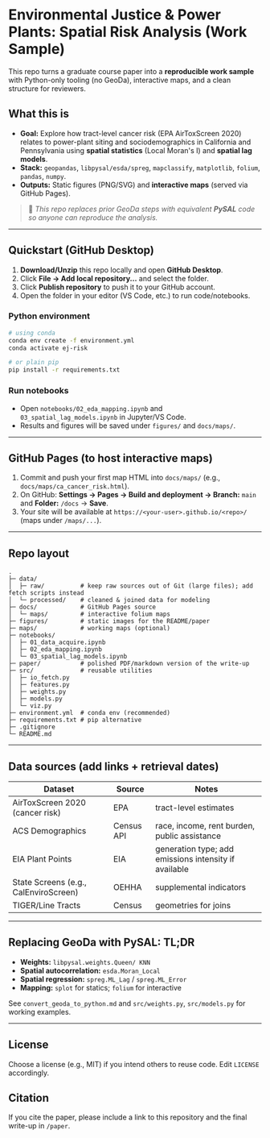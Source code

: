 # Environmental Justice & Power Plants: Spatial Risk Analysis (Work Sample)

This repo turns a graduate course paper into a **reproducible work sample** with Python-only tooling (no GeoDa), interactive maps, and a clean structure for reviewers.

## What this is
- **Goal:** Explore how tract-level cancer risk (EPA AirToxScreen 2020) relates to power-plant siting and sociodemographics in California and Pennsylvania using **spatial statistics** (Local Moran's I) and **spatial lag models**.
- **Stack:** `geopandas`, `libpysal/esda/spreg`, `mapclassify`, `matplotlib`, `folium`, `pandas`, `numpy`.
- **Outputs:** Static figures (PNG/SVG) and **interactive maps** (served via GitHub Pages).

> 🔎 *This repo replaces prior GeoDa steps with equivalent **PySAL** code so anyone can reproduce the analysis.*

---

## Quickstart (GitHub Desktop)

1) **Download/Unzip** this repo locally and open **GitHub Desktop**.
2) Click **File → Add local repository...** and select the folder.
3) Click **Publish repository** to push it to your GitHub account.
4) Open the folder in your editor (VS Code, etc.) to run code/notebooks.

### Python environment
```bash
# using conda
conda env create -f environment.yml
conda activate ej-risk

# or plain pip
pip install -r requirements.txt
```

### Run notebooks
- Open `notebooks/02_eda_mapping.ipynb` and `03_spatial_lag_models.ipynb` in Jupyter/VS Code.
- Results and figures will be saved under `figures/` and `docs/maps/`.

---

## GitHub Pages (to host interactive maps)
1) Commit and push your first map HTML into `docs/maps/` (e.g., `docs/maps/ca_cancer_risk.html`).
2) On GitHub: **Settings → Pages → Build and deployment → Branch:** `main` and **Folder:** `/docs` → **Save**.
3) Your site will be available at `https://<your-user>.github.io/<repo>/` (maps under `/maps/...`).

---

## Repo layout
```
.
├─ data/
│  ├─ raw/          # keep raw sources out of Git (large files); add fetch scripts instead
│  └─ processed/    # cleaned & joined data for modeling
├─ docs/            # GitHub Pages source
│  └─ maps/         # interactive folium maps
├─ figures/         # static images for the README/paper
├─ maps/            # working maps (optional)
├─ notebooks/
│  ├─ 01_data_acquire.ipynb
│  ├─ 02_eda_mapping.ipynb
│  └─ 03_spatial_lag_models.ipynb
├─ paper/           # polished PDF/markdown version of the write-up
├─ src/             # reusable utilities
│  ├─ io_fetch.py
│  ├─ features.py
│  ├─ weights.py
│  ├─ models.py
│  └─ viz.py
├─ environment.yml  # conda env (recommended)
├─ requirements.txt # pip alternative
├─ .gitignore
└─ README.md
```

---

## Data sources (add links + retrieval dates)
| Dataset | Source | Notes |
|---|---|---|
| AirToxScreen 2020 (cancer risk) | EPA | tract-level estimates |
| ACS Demographics | Census API | race, income, rent burden, public assistance |
| EIA Plant Points | EIA | generation type; add emissions intensity if available |
| State Screens (e.g., CalEnviroScreen) | OEHHA | supplemental indicators |
| TIGER/Line Tracts | Census | geometries for joins |

---

## Replacing GeoDa with PySAL: TL;DR
- **Weights:** `libpysal.weights.Queen/ KNN`
- **Spatial autocorrelation:** `esda.Moran_Local`
- **Spatial regression:** `spreg.ML_Lag` / `spreg.ML_Error`
- **Mapping:** `splot` for statics; `folium` for interactive

See `convert_geoda_to_python.md` and `src/weights.py`, `src/models.py` for working examples.

---

## License
Choose a license (e.g., MIT) if you intend others to reuse code. Edit `LICENSE` accordingly.

## Citation
If you cite the paper, please include a link to this repository and the final write-up in `/paper`.
